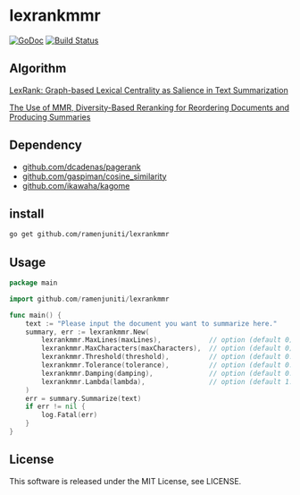 # lexrankmmr

[![GoDoc](http://godoc.org/github.com/fabioberger/chrome?status.svg)](https://godoc.org/github.com/ramenjuniti/lexrankmmr)
[![Build Status](https://travis-ci.org/ramenjuniti/lexrankmmr.svg?branch=master)](https://travis-ci.org/ramenjuniti/lexrankmmr)

## Algorithm

[LexRank: Graph-based Lexical Centrality as Salience in Text Summarization](https://www.cs.cmu.edu/afs/cs/project/jair/pub/volume22/erkan04a-html/erkan04a.html)

[The Use of MMR, Diversity-Based Reranking for Reordering Documents and Producing Summaries](http://citeseerx.ist.psu.edu/viewdoc/download?doi=10.1.1.188.3982&rep=rep1&type=pdf)

## Dependency

- [github.com/dcadenas/pagerank](https://github.com/dcadenas/pagerank)
- [github.com/gaspiman/cosine_similarity](https://github.com/gaspiman/cosine_similarity)
- [github.com/ikawaha/kagome](https://github.com/ikawaha/kagome)

## install

```sh
go get github.com/ramenjuniti/lexrankmmr
```

## Usage

```go
package main

import github.com/ramenjuniti/lexrankmmr

func main() {
    text := "Please input the document you want to summarize here."
    summary, err := lexrankmmr.New(
        lexrankmmr.MaxLines(maxLines),            // option (default 0)
        lexrankmmr.MaxCharacters(maxCharacters),  // option (default 0)
        lexrankmmr.Threshold(threshold),          // option (default 0.1)
        lexrankmmr.Tolerance(tolerance),          // option (default 0.0001)
        lexrankmmr.Damping(damping),              // option (default 0.85)
        lexrankmmr.Lambda(lambda),                // option (default 1.0)
    )
    err = summary.Summarize(text)
    if err != nil {
        log.Fatal(err)
    }
}
```

## License

This software is released under the MIT License, see LICENSE.
